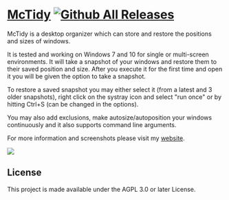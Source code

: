 
# [McTidy](http://www.dnkoukas.xyz) [![Github All Releases](https://img.shields.io/github/downloads/polemion/McTidy/total.svg)]()

McTidy is a desktop organizer which can store and restore the positions and sizes of windows.

It is tested and working on Windows 7 and 10 for single or multi-screen environments.
It will take a snapshot of your windows and restore them to their saved position and size.
After you execute it for the first time and open it you will be given the option to take a snapshot. 

To restore a saved snapshot you may either select it (from a latest and 3 older snapshots), right click on the systray icon and select "run once" or by hitting Ctrl+S (can be changed in the options).

You may also add exclusions, make autosize/autoposition your windows continuously and it also supports command line arguments.

For more information and screenshots please visit my [website](https://www.dnkoukas.xyz/mctidy/).

![](https://cdn-dnkoukas.pressidium.com/wp-content/uploads/2020/02/mctidy1.jpg)

## License

This project is made available under the AGPL 3.0 or later License.

